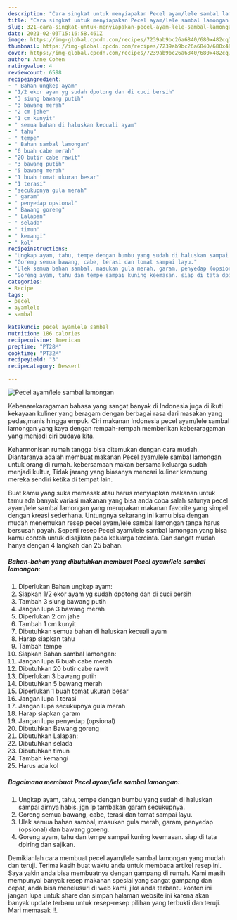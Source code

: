 ```yaml
---
description: "Cara singkat untuk menyiapakan Pecel ayam/lele sambal lamongan Teruji"
title: "Cara singkat untuk menyiapakan Pecel ayam/lele sambal lamongan Teruji"
slug: 321-cara-singkat-untuk-menyiapakan-pecel-ayam-lele-sambal-lamongan-teruji
date: 2021-02-03T15:16:58.461Z
image: https://img-global.cpcdn.com/recipes/7239ab9bc26a6840/680x482cq70/pecel-ayamlele-sambal-lamongan-foto-resep-utama.jpg
thumbnail: https://img-global.cpcdn.com/recipes/7239ab9bc26a6840/680x482cq70/pecel-ayamlele-sambal-lamongan-foto-resep-utama.jpg
cover: https://img-global.cpcdn.com/recipes/7239ab9bc26a6840/680x482cq70/pecel-ayamlele-sambal-lamongan-foto-resep-utama.jpg
author: Anne Cohen
ratingvalue: 4
reviewcount: 6598
recipeingredient:
- " Bahan ungkep ayam"
- "1/2 ekor ayam yg sudah dpotong dan di cuci bersih"
- "3 siung bawang putih"
- "3 bawang merah"
- "2 cm jahe"
- "1 cm kunyit"
- " semua bahan di haluskan kecuali ayam"
- " tahu"
- " tempe"
- " Bahan sambal lamongan"
- "6 buah cabe merah"
- "20 butir cabe rawit"
- "3 bawang putih"
- "5 bawang merah"
- "1 buah tomat ukuran besar"
- "1 terasi"
- "secukupnya gula merah"
- " garam"
- " penyedap opsional"
- " Bawang goreng"
- " Lalapan"
- " selada"
- " timun"
- " kemangi"
- " kol"
recipeinstructions:
- "Ungkap ayam, tahu, tempe dengan bumbu yang sudah di haluskan sampai airnya habis. jgn lp tambakan garam secukupnya."
- "Goreng semua bawang, cabe, terasi dan tomat sampai layu."
- "Ulek semua bahan sambal, masukan gula merah, garam, penyedap (opsional) dan bawang goreng."
- "Goreng ayam, tahu dan tempe sampai kuning keemasan. siap di tata dpiring dan sajikan."
categories:
- Recipe
tags:
- pecel
- ayamlele
- sambal

katakunci: pecel ayamlele sambal 
nutrition: 186 calories
recipecuisine: American
preptime: "PT28M"
cooktime: "PT32M"
recipeyield: "3"
recipecategory: Dessert

---
```



![Pecel ayam/lele sambal lamongan](https://img-global.cpcdn.com/recipes/7239ab9bc26a6840/680x482cq70/pecel-ayamlele-sambal-lamongan-foto-resep-utama.jpg)

Kebenarekaragaman bahasa yang sangat banyak di Indonesia juga di ikuti kekayaan kuliner yang beragam dengan berbagai rasa dari masakan yang pedas,manis hingga empuk. Ciri makanan Indonesia pecel ayam/lele sambal lamongan yang kaya dengan rempah-rempah memberikan keberaragaman yang menjadi ciri budaya kita.




Keharmonisan rumah tangga bisa ditemukan dengan cara mudah. Diantaranya adalah membuat makanan Pecel ayam/lele sambal lamongan untuk orang di rumah. kebersamaan makan bersama keluarga sudah menjadi kultur, Tidak jarang yang biasanya mencari kuliner kampung mereka sendiri ketika di tempat lain.

Buat kamu yang suka memasak atau harus menyiapkan makanan untuk tamu ada banyak variasi makanan yang bisa anda coba salah satunya pecel ayam/lele sambal lamongan yang merupakan makanan favorite yang simpel dengan kreasi sederhana. Untungnya sekarang ini kamu bisa dengan mudah menemukan resep pecel ayam/lele sambal lamongan tanpa harus bersusah payah.
Seperti resep Pecel ayam/lele sambal lamongan yang bisa kamu contoh untuk disajikan pada keluarga tercinta. Dan sangat mudah hanya dengan 4 langkah dan 25 bahan.


<!--inarticleads1-->

##### Bahan-bahan yang dibutuhkan membuat Pecel ayam/lele sambal lamongan:

1. Diperlukan  Bahan ungkep ayam:
1. Siapkan 1/2 ekor ayam yg sudah dpotong dan di cuci bersih
1. Tambah 3 siung bawang putih
1. Jangan lupa 3 bawang merah
1. Diperlukan 2 cm jahe
1. Tambah 1 cm kunyit
1. Dibutuhkan  semua bahan di haluskan kecuali ayam
1. Harap siapkan  tahu
1. Tambah  tempe
1. Siapkan  Bahan sambal lamongan:
1. Jangan lupa 6 buah cabe merah
1. Dibutuhkan 20 butir cabe rawit
1. Diperlukan 3 bawang putih
1. Dibutuhkan 5 bawang merah
1. Diperlukan 1 buah tomat ukuran besar
1. Jangan lupa 1 terasi
1. Jangan lupa secukupnya gula merah
1. Harap siapkan  garam
1. Jangan lupa  penyedap (opsional)
1. Dibutuhkan  Bawang goreng
1. Dibutuhkan  Lalapan:
1. Dibutuhkan  selada
1. Dibutuhkan  timun
1. Tambah  kemangi
1. Harus ada  kol




<!--inarticleads2-->

##### Bagaimana membuat  Pecel ayam/lele sambal lamongan:

1. Ungkap ayam, tahu, tempe dengan bumbu yang sudah di haluskan sampai airnya habis. jgn lp tambakan garam secukupnya.
1. Goreng semua bawang, cabe, terasi dan tomat sampai layu.
1. Ulek semua bahan sambal, masukan gula merah, garam, penyedap (opsional) dan bawang goreng.
1. Goreng ayam, tahu dan tempe sampai kuning keemasan. siap di tata dpiring dan sajikan.




Demikianlah cara membuat pecel ayam/lele sambal lamongan yang mudah dan teruji. Terima kasih buat waktu anda untuk membaca artikel resep ini. Saya yakin anda bisa membuatnya dengan gampang di rumah. Kami masih mempunyai banyak resep makanan spesial yang sangat gampang dan cepat, anda bisa menelusuri di web kami, jika anda terbantu konten ini jangan lupa untuk share dan simpan halaman website ini karena akan banyak update terbaru untuk resep-resep pilihan yang terbukti dan teruji. Mari memasak !!. 
